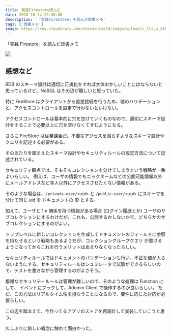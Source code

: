 ```yaml
---
title: 実践Firestore読んだ
date: 2020-10-24 22:30:00
description: '「実践Firestore」を読んだ読書メモ'
tags: ['読書メモ']
image: https://res.cloudinary.com/sterashima78/image/upload/c_fit,w_200/v1603545525/blog/firestore-book.jpg
---
```


「実践 Firestore」を読んだ読書メモ

<a href="https://www.amazon.co.jp/%E5%AE%9F%E8%B7%B5Firestore-%E6%8A%80%E8%A1%93%E3%81%AE%E6%B3%89%E3%82%B7%E3%83%AA%E3%83%BC%E3%82%BA%EF%BC%88NextPublishing%EF%BC%89-%E7%A6%8F%E7%94%B0-%E9%9B%84%E8%B2%B4-ebook/dp/B0851BGDQG/ref=as_li_ss_il?ie=UTF8&linkCode=li3&tag=yarishin-22&linkId=66b99648f7ffa82f60471722b9a3f019&language=ja_JP" target="_blank"><img border="0" src="//ws-fe.amazon-adsystem.com/widgets/q?_encoding=UTF8&ASIN=B0851BGDQG&Format=_SL250_&ID=AsinImage&MarketPlace=JP&ServiceVersion=20070822&WS=1&tag=yarishin-22&language=ja_JP" ></a><img src="https://ir-jp.amazon-adsystem.com/e/ir?t=yarishin-22&language=ja_JP&l=li3&o=9&a=B0851BGDQG" width="1" height="1" border="0" alt="" style="border:none !important; margin:0px !important;" />

## 感想など

RDB のスキーマ設計は適切に正規化をすれば大体おかしいことにはならないと思っているけど、NoSQL はその辺が難しいと思っていた。

特に FireStore はクライアントから直接接続を行うため、値のバリデーションと、アクセスコントロールを設定で行わないといけない。

アクセスコントロールは基本的に穴を空けていくものなので、適切にスキーマ設計をすることで必要以上に穴を空けなくてすむようになる。

さらに FireStore は従量課金だ。不要なアクセスを減らすようなスキーマ設計やクエリを記述する必要がある。

そのあたりを踏まえたスキーマ設計やセキュリティルールの設定方法について記述されている。

セキュリティ観点では、そもそもコレクションを分けてしまうという戦略が一番よいらしい。
例えば、ユーザの情報でもニックネームなどの公開可能情報以外にメールアドレスなど本人以外にアクセスさせたくない情報がある。

そのような場合は、`/private-user/<uid>` と `/public-user/<uid>` にスキーマを分けて同じ uid を ドキュメントの ID とする。

加えて、ユーザと 1:n 関係を持つ情報がある場合 (ログイン履歴とか) ユーザのサブコレクションにするわけだが、これも、公開するかしないかで、どちらかのサブコレクションにするのがよい。

トップレベルに新しいコレクションを作成してドキュメントのフィールドに参照を持たせるという戦略もあるようだが、コレクショングループクエリ が書けるようになってからこれを行うメリットはあまりなくなったらしい。

セキュリティルールではドキュメントのバリデーションも行い、不正な値が入らないようにする。セキュリティルールはシュミレータで試験ができるらしいので、テストを書きながら管理するのがよさそう。

複雑なセキュリティルールは管理が難しいので、そのような処理は Function にして、 イベントにフックして、Adomin Client で操作するのが良いらしい。
ただ、この方法はリアルタイム性を損なうことになるので、要件に応じた対応が必要らしい。

この辺を踏まえて、今作ってるアプリのストアを再設計して実装していこうと思う。

久しぶりに新しい概念に触れて面白かった。
